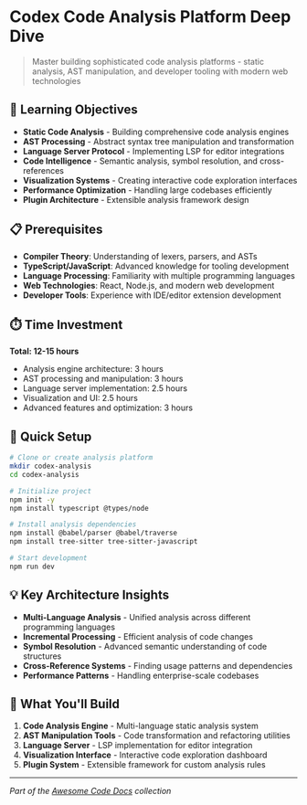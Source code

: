 # Codex Code Analysis Platform Deep Dive

> Master building sophisticated code analysis platforms - static analysis, AST manipulation, and developer tooling with modern web technologies

## 🎯 Learning Objectives

- **Static Code Analysis** - Building comprehensive code analysis engines
- **AST Processing** - Abstract syntax tree manipulation and transformation
- **Language Server Protocol** - Implementing LSP for editor integrations
- **Code Intelligence** - Semantic analysis, symbol resolution, and cross-references
- **Visualization Systems** - Creating interactive code exploration interfaces
- **Performance Optimization** - Handling large codebases efficiently
- **Plugin Architecture** - Extensible analysis framework design

## 📋 Prerequisites

- **Compiler Theory**: Understanding of lexers, parsers, and ASTs
- **TypeScript/JavaScript**: Advanced knowledge for tooling development
- **Language Processing**: Familiarity with multiple programming languages
- **Web Technologies**: React, Node.js, and modern web development
- **Developer Tools**: Experience with IDE/editor extension development

## ⏱️ Time Investment

**Total: 12-15 hours**
- Analysis engine architecture: 3 hours
- AST processing and manipulation: 3 hours
- Language server implementation: 2.5 hours
- Visualization and UI: 2.5 hours
- Advanced features and optimization: 3 hours

## 🔧 Quick Setup

```bash
# Clone or create analysis platform
mkdir codex-analysis
cd codex-analysis

# Initialize project
npm init -y
npm install typescript @types/node

# Install analysis dependencies
npm install @babel/parser @babel/traverse
npm install tree-sitter tree-sitter-javascript

# Start development
npm run dev
```

## 💡 Key Architecture Insights

- **Multi-Language Analysis** - Unified analysis across different programming languages
- **Incremental Processing** - Efficient analysis of code changes
- **Symbol Resolution** - Advanced semantic understanding of code structures
- **Cross-Reference Systems** - Finding usage patterns and dependencies
- **Performance Patterns** - Handling enterprise-scale codebases

## 🎯 What You'll Build

1. **Code Analysis Engine** - Multi-language static analysis system
2. **AST Manipulation Tools** - Code transformation and refactoring utilities
3. **Language Server** - LSP implementation for editor integration
4. **Visualization Interface** - Interactive code exploration dashboard
5. **Plugin System** - Extensible framework for custom analysis rules

---

*Part of the [Awesome Code Docs](../../README.md) collection*
